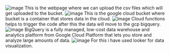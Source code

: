 ![image](https://github.com/user-attachments/assets/8e54d951-f2fd-4dff-adfc-45fca9b1d30b)
This is the webpage where we can upload the csv files which will get uploaded to the bucket.
![image](https://github.com/user-attachments/assets/9419ae01-7f72-420e-96a9-6160b7dddd9a)
This is the google cloud bucket where bucket is a container that stores data in the cloud.
![image](https://github.com/user-attachments/assets/cda04b06-b422-4001-96fc-0d9d6af09b84)
Cloud functions helps to trigger the code after this the data will move to the gcp bigquery.
![image](https://github.com/user-attachments/assets/7ad7509f-ef9c-457c-b4a1-03e0a1aa4e09)
BigQuery is a fully managed, low-cost data warehouse and analytics platform from Google Cloud Platform that lets you store and analyze large amounts of data.
![image](https://github.com/user-attachments/assets/a684dd3c-4617-415c-b4b2-995575eaf7c1)
For this i have used looker for data visualization.






